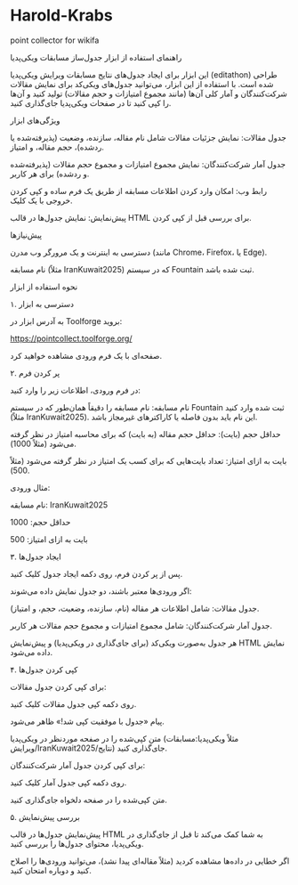 # Harold-Krabs
point collector for wikifa

راهنمای استفاده از ابزار جدول‌ساز مسابقات ویکی‌پدیا

این ابزار برای ایجاد جدول‌های نتایج مسابقات ویرایش ویکی‌پدیا (editathon) طراحی شده است. با استفاده از این ابزار، می‌توانید جدول‌های ویکی‌کد برای نمایش مقالات شرکت‌کنندگان و آمار کلی آن‌ها (مانند مجموع امتیازات و حجم مقالات) تولید کنید و آن‌ها را کپی کنید تا در صفحات ویکی‌پدیا جای‌گذاری کنید.

ویژگی‌های ابزار





جدول مقالات: نمایش جزئیات مقالات شامل نام مقاله، سازنده، وضعیت (پذیرفته‌شده یا ردشده)، حجم مقاله، و امتیاز.



جدول آمار شرکت‌کنندگان: نمایش مجموع امتیازات و مجموع حجم مقالات (پذیرفته‌شده و ردشده) برای هر کاربر.



رابط وب: امکان وارد کردن اطلاعات مسابقه از طریق یک فرم ساده و کپی کردن خروجی با یک کلیک.



پیش‌نمایش: نمایش جدول‌ها در قالب HTML برای بررسی قبل از کپی کردن.

پیش‌نیازها





دسترسی به اینترنت و یک مرورگر وب مدرن (مانند Chrome، Firefox، یا Edge).



نام مسابقه (مثلاً IranKuwait2025) که در سیستم Fountain ثبت شده باشد.

نحوه استفاده از ابزار

۱. دسترسی به ابزار





به آدرس ابزار در Toolforge بروید:

https://pointcollect.toolforge.org/



صفحه‌ای با یک فرم ورودی مشاهده خواهید کرد.

۲. پر کردن فرم

در فرم ورودی، اطلاعات زیر را وارد کنید:





نام مسابقه: نام مسابقه را دقیقاً همان‌طور که در سیستم Fountain ثبت شده وارد کنید (مثلاً IranKuwait2025). این نام باید بدون فاصله یا کاراکترهای غیرمجاز باشد.



حداقل حجم (بایت): حداقل حجم مقاله (به بایت) که برای محاسبه امتیاز در نظر گرفته می‌شود (مثلاً 1000).



بایت به ازای امتیاز: تعداد بایت‌هایی که برای کسب یک امتیاز در نظر گرفته می‌شود (مثلاً 500).

مثال ورودی:





نام مسابقه: IranKuwait2025



حداقل حجم: 1000



بایت به ازای امتیاز: 500

۳. ایجاد جدول‌ها





پس از پر کردن فرم، روی دکمه ایجاد جدول کلیک کنید.



اگر ورودی‌ها معتبر باشند، دو جدول نمایش داده می‌شوند:





جدول مقالات: شامل اطلاعات هر مقاله (نام، سازنده، وضعیت، حجم، و امتیاز).



جدول آمار شرکت‌کنندگان: شامل مجموع امتیازات و مجموع حجم مقالات هر کاربر.



هر جدول به‌صورت ویکی‌کد (برای جای‌گذاری در ویکی‌پدیا) و پیش‌نمایش HTML نمایش داده می‌شود.

۴. کپی کردن جدول‌ها





برای کپی کردن جدول مقالات:





روی دکمه کپی جدول مقالات کلیک کنید.



پیام «جدول با موفقیت کپی شد!» ظاهر می‌شود.



متن کپی‌شده را در صفحه موردنظر در ویکی‌پدیا (مثلاً ویکی‌پدیا:مسابقات ویرایش/IranKuwait2025/نتایج) جای‌گذاری کنید.



برای کپی کردن جدول آمار شرکت‌کنندگان:





روی دکمه کپی جدول آمار کلیک کنید.



متن کپی‌شده را در صفحه دلخواه جای‌گذاری کنید.

۵. بررسی پیش‌نمایش





پیش‌نمایش جدول‌ها در قالب HTML به شما کمک می‌کند تا قبل از جای‌گذاری در ویکی‌پدیا، محتوای جدول‌ها را بررسی کنید.



اگر خطایی در داده‌ها مشاهده کردید (مثلاً مقاله‌ای پیدا نشد)، می‌توانید ورودی‌ها را اصلاح کنید و دوباره امتحان کنید.
